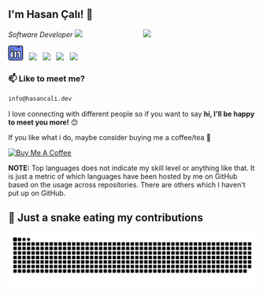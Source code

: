 <!---
hasancali/hasancali is a ✨ special ✨ repository because its `README.md` (this file) appears on your GitHub profile.
You can click the Preview link to take a look at your changes.
--->

<h2>I'm Hasan Çalı! 👀</h2>
<img align='right' src="https://media.giphy.com/media/M9gbBd9nbDrOTu1Mqx/giphy.gif" width="230">
<p><em>Software Developer <img src="https://media.giphy.com/media/WUlplcMpOCEmTGBtBW/giphy.gif" width="30"> 
</em></p>

<a href="https://www.linkedin.com/in/hasancali/"><img height="30" src="https://raw.githubusercontent.com/8bithemant/8bithemant/master/linkedin.png?raw=true"></a>&nbsp;&nbsp;
<a href="https://twitter.com/hasancali"><img height="30" src="https://hasancali.dev/twitter.png?raw=true"></a>&nbsp;&nbsp;
<a href="https://hasancali.dev"><img height="30" src="https://hasancali.dev/devto.png?raw=true"></a>&nbsp;&nbsp;
<a href="https://lk.tc/wXSmS"><img height="30" src="https://hasancali.dev/spotify.png?raw=true"></a>&nbsp;&nbsp;
<a href="https://www.buymeacoffee.com/hasancali"><img height="30" src="https://hasancali.dev/coffee.jpg?raw=true"></a>&nbsp;&nbsp;

### 📫 Like to meet me?

```bash
info@hasancali.dev
```

I love connecting with different people</b> so if you want to say <b>hi, I'll be happy to meet you more!</b> 😊</em>


If you like what i do, maybe consider buying me a coffee/tea 🥺

<a href="https://www.buymeacoffee.com/hasancali" target="_blank"><img src="https://hasancali.dev/coffee.png" alt="Buy Me A Coffee" width="150" ></a>


<b>NOTE:</b> Top languages does not indicate my skill level or anything like that. It is just a metric of which languages have been hosted by me on GitHub based on the usage across repositories. There are others which I haven't put up on GitHub.

## 🐍 Just a snake eating my contributions 

<p align='center'>
<img src="https://raw.githubusercontent.com/hasancali/hasancali.github.io/aaedc4cd1e2fe68e057c1f127ee5ae49b757d24c/github-contribution-grid-snake.svg">
</p>
